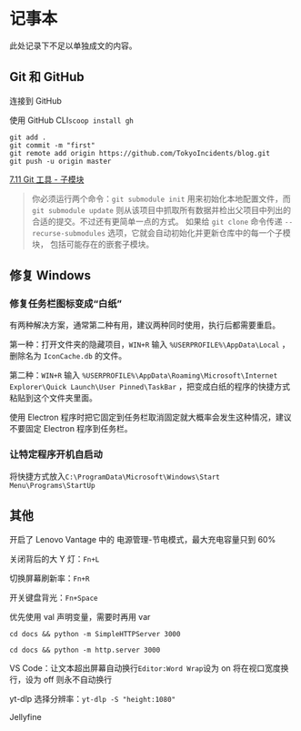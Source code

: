 # 记事本

此处记录下不足以单独成文的内容。

## Git 和 GitHub

连接到 GitHub

使用 GitHub CLI`scoop install gh`
```
git add .
git commit -m "first"
git remote add origin https://github.com/TokyoIncidents/blog.git
git push -u origin master
```

[7.11 Git 工具 - 子模块](https://git-scm.com/book/zh/v2/Git-%E5%B7%A5%E5%85%B7-%E5%AD%90%E6%A8%A1%E5%9D%97)

> 你必须运行两个命令：`git submodule init` 用来初始化本地配置文件，而 `git submodule update` 则从该项目中抓取所有数据并检出父项目中列出的合适的提交。不过还有更简单一点的方式。 如果给 `git clone` 命令传递 `--recurse-submodules` 选项，它就会自动初始化并更新仓库中的每一个子模块， 包括可能存在的嵌套子模块。

## 修复 Windows

### 修复任务栏图标变成“白纸”

有两种解决方案，通常第二种有用，建议两种同时使用，执行后都需要重启。

第一种：打开文件夹的隐藏项目，`WIN+R` 输入 `%USERPROFILE%\AppData\Local` ，删除名为 `IconCache.db` 的文件。

第二种：`WIN+R` 输入 `%USERPROFILE%\AppData\Roaming\Microsoft\Internet Explorer\Quick Launch\User Pinned\TaskBar` ，把变成白纸的程序的快捷方式粘贴到这个文件夹里面。

使用 Electron 程序时把它固定到任务栏取消固定就大概率会发生这种情况，建议不要固定 Electron 程序到任务栏。

### 让特定程序开机自启动

将快捷方式放入`C:\ProgramData\Microsoft\Windows\Start Menu\Programs\StartUp`

## 其他

开启了 Lenovo Vantage 中的 电源管理-节电模式，最大充电容量只到 60%

关闭背后的大 Y 灯：`Fn+L`

切换屏幕刷新率：`Fn+R`

开关键盘背光：`Fn+Space`

优先使用 val 声明变量，需要时再用 var

`cd docs && python -m SimpleHTTPServer 3000`

`cd docs && python -m http.server 3000`

VS Code：让文本超出屏幕自动换行`Editor:Word Wrap`设为 on 将在视口宽度换行，设为 off 则永不自动换行

yt-dlp 选择分辨率：`yt-dlp -S "height:1080"`

Jellyfine